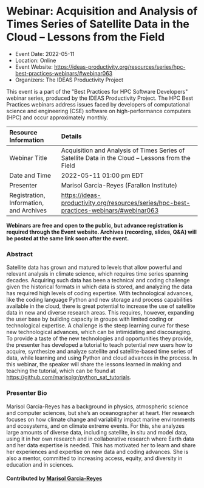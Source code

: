 # Webinar: Acquisition and Analysis of Times Series of Satellite Data in the Cloud – Lessons from the Field

- Event Date: 2022-05-11
- Location: Online
- Event Website: https://ideas-productivity.org/resources/series/hpc-best-practices-webinars/#webinar063
- Organizers: The IDEAS Productivity Project
			   
This event is a part of the "Best Practices for HPC Software
Developers" webinar series, produced by the IDEAS Productivity
Project. The HPC Best Practices webinars address issues faced by
developers of computational science and engineering (CSE) software on
high-performance computers (HPC) and occur approximately monthly.

Resource Information | Details
:--- | :---			   
Webinar Title | Acquisition and Analysis of Times Series of Satellite Data in the Cloud – Lessons from the Field
Date and Time | 2022-05-11 01:00 pm EDT
Presenter | Marisol Garcia-Reyes (Farallon Institute)
Registration, Information, and Archives | 	<https://ideas-productivity.org/resources/series/hpc-best-practices-webinars/#webinar063>	   

**Webinars are free and open to the public, but advance registration is required through the Event website. Archives (recording, slides, Q&A) will be posted at the same link soon after the event.**

### Abstract
<p>Satellite data has grown and matured to levels that allow powerful and relevant analysis in climate science, which requires time series spanning decades. Acquiring such data has been a technical and coding challenge given the historical formats in which data is stored, and analyzing the data has required high levels of coding expertise. With technological advances, like the coding language Python and new storage and process capabilities available in the cloud, there is great potential to increase the use of satellite data in new and diverse research areas. This requires, however, expanding the user base by building capacity in groups with limited coding or technological expertise. A challenge is the steep learning curve for these new technological advances, which can be intimidating and discouraging. To provide a taste of the new technologies and opportunities they provide, the presenter has developed a tutorial to teach potential new users how to acquire, synthesize and analyze satellite and satellite-based time series of data, while learning and using Python and cloud advances in the process. In this webinar, the speaker will share the lessons learned in making and teaching the tutorial, which can be found at <a href="https://github.com/marisolgr/python_sat_tutorials">https://github.com/marisolgr/python_sat_tutorials</a>.</p>



### Presenter Bio
<p>Marisol Garcia-Reyes has a background in physics, atmospheric science and computer sciences, but she’s an oceanographer at heart. Her research focuses on how climate change and variability impact marine environments and ecosystems, and on climate extreme events. For this, she analyzes large amounts of diverse data, including satellite, in situ and model data, using it in her own research and in collaborative research where Earth data and her data expertise is needed. This has motivated her to learn and share her experiences and expertise on new data and coding advances. She is also a mentor, committed to increasing access, equity, and diversity in education and in sciences.</p>

    

#### Contributed by [Marisol Garcia-Reyes](https://github.com/marisolgr "Marisol Garcia-Reyes GitHub profile")

<!---
Publish: yes
Categories: skills
Topics: online learning, cloud computing
Level: 2
Prerequisites: default
Aggregate: none
--->
